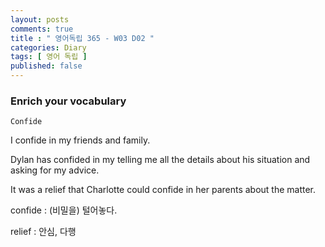```yaml
---
layout: posts
comments: true
title : " 영어독립 365 - W03 D02 "
categories: Diary
tags: [ 영어 독립 ]
published: false
---
```


### Enrich your vocabulary

```text
Confide
```

I confide in my friends and family.

Dylan has confided in my telling me all the details about his situation and asking for my advice.

It was a relief that Charlotte could confide in her parents about the matter.

confide
 : (비밀을) 털어놓다.

 relief
  : 안심, 다행
